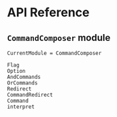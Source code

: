 # API Reference

## `CommandComposer` module

```@meta
CurrentModule = CommandComposer
```

```@docs
Flag
Option
AndCommands
OrCommands
Redirect
CommandRedirect
Command
interpret
```
